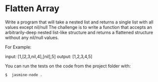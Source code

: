 # Flatten Array

Write a program that will take a nested list and returns a single list with all values except nil/null
The challenge is to write a function that accepts an arbitrarily-deep nested list-like structure and returns a flattened structure without any nil/null values.

For Example:

input: [1,[2,3,nil,4],[nil],5]
output: [1,2,3,4,5]

You can run the tests on the code from the project folder with:

```bash
$  jasmine-node .
```
